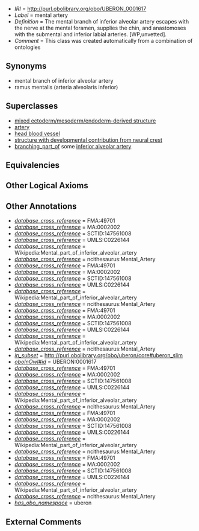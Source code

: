  * *IRI* = http://purl.obolibrary.org/obo/UBERON_0001617
 * *Label* = mental artery
 * *Definition* = The mental branch of inferior alveolar artery escapes with the nerve at the mental foramen, supplies the chin, and anastomoses with the submental and inferior labial arteries. [WP,unvetted].
 * *Comment* = This class was created automatically from a combination of ontologies

## Synonyms

 * mental branch of inferior alveolar artery
 * ramus mentalis (arteria alveolaris inferior)

## Superclasses

 * [mixed ectoderm/mesoderm/endoderm-derived structure](../../UBERON/78/UBERON_0000078.md)
 * [artery](../../UBERON/37/UBERON_0001637.md)
 * [head blood vessel](../../UBERON/96/UBERON_0003496.md)
 * [structure with developmental contribution from neural crest](../../UBERON/14/UBERON_0010314.md)
 * [branching_part_of](../../RO/80/RO_0002380.md) some [inferior alveolar artery](../../UBERON/93/UBERON_0014693.md)

## Equivalencies


## Other Logical Axioms


## Other Annotations

 * *[database_cross_reference](../../ef/oboInOwl#hasDbXref.md)* = FMA:49701
 * *[database_cross_reference](../../ef/oboInOwl#hasDbXref.md)* = MA:0002002
 * *[database_cross_reference](../../ef/oboInOwl#hasDbXref.md)* = SCTID:147561008
 * *[database_cross_reference](../../ef/oboInOwl#hasDbXref.md)* = UMLS:C0226144
 * *[database_cross_reference](../../ef/oboInOwl#hasDbXref.md)* = Wikipedia:Mental_part_of_inferior_alveolar_artery
 * *[database_cross_reference](../../ef/oboInOwl#hasDbXref.md)* = ncithesaurus:Mental_Artery
 * *[database_cross_reference](../../ef/oboInOwl#hasDbXref.md)* = FMA:49701
 * *[database_cross_reference](../../ef/oboInOwl#hasDbXref.md)* = MA:0002002
 * *[database_cross_reference](../../ef/oboInOwl#hasDbXref.md)* = SCTID:147561008
 * *[database_cross_reference](../../ef/oboInOwl#hasDbXref.md)* = UMLS:C0226144
 * *[database_cross_reference](../../ef/oboInOwl#hasDbXref.md)* = Wikipedia:Mental_part_of_inferior_alveolar_artery
 * *[database_cross_reference](../../ef/oboInOwl#hasDbXref.md)* = ncithesaurus:Mental_Artery
 * *[database_cross_reference](../../ef/oboInOwl#hasDbXref.md)* = FMA:49701
 * *[database_cross_reference](../../ef/oboInOwl#hasDbXref.md)* = MA:0002002
 * *[database_cross_reference](../../ef/oboInOwl#hasDbXref.md)* = SCTID:147561008
 * *[database_cross_reference](../../ef/oboInOwl#hasDbXref.md)* = UMLS:C0226144
 * *[database_cross_reference](../../ef/oboInOwl#hasDbXref.md)* = Wikipedia:Mental_part_of_inferior_alveolar_artery
 * *[database_cross_reference](../../ef/oboInOwl#hasDbXref.md)* = ncithesaurus:Mental_Artery
 * *[in_subset](../../et/oboInOwl#inSubset.md)* = http://purl.obolibrary.org/obo/uberon/core#uberon_slim
 * *[oboInOwl#id](../../id/oboInOwl#id.md)* = UBERON:0001617
 * *[database_cross_reference](../../ef/oboInOwl#hasDbXref.md)* = FMA:49701
 * *[database_cross_reference](../../ef/oboInOwl#hasDbXref.md)* = MA:0002002
 * *[database_cross_reference](../../ef/oboInOwl#hasDbXref.md)* = SCTID:147561008
 * *[database_cross_reference](../../ef/oboInOwl#hasDbXref.md)* = UMLS:C0226144
 * *[database_cross_reference](../../ef/oboInOwl#hasDbXref.md)* = Wikipedia:Mental_part_of_inferior_alveolar_artery
 * *[database_cross_reference](../../ef/oboInOwl#hasDbXref.md)* = ncithesaurus:Mental_Artery
 * *[database_cross_reference](../../ef/oboInOwl#hasDbXref.md)* = FMA:49701
 * *[database_cross_reference](../../ef/oboInOwl#hasDbXref.md)* = MA:0002002
 * *[database_cross_reference](../../ef/oboInOwl#hasDbXref.md)* = SCTID:147561008
 * *[database_cross_reference](../../ef/oboInOwl#hasDbXref.md)* = UMLS:C0226144
 * *[database_cross_reference](../../ef/oboInOwl#hasDbXref.md)* = Wikipedia:Mental_part_of_inferior_alveolar_artery
 * *[database_cross_reference](../../ef/oboInOwl#hasDbXref.md)* = ncithesaurus:Mental_Artery
 * *[database_cross_reference](../../ef/oboInOwl#hasDbXref.md)* = FMA:49701
 * *[database_cross_reference](../../ef/oboInOwl#hasDbXref.md)* = MA:0002002
 * *[database_cross_reference](../../ef/oboInOwl#hasDbXref.md)* = SCTID:147561008
 * *[database_cross_reference](../../ef/oboInOwl#hasDbXref.md)* = UMLS:C0226144
 * *[database_cross_reference](../../ef/oboInOwl#hasDbXref.md)* = Wikipedia:Mental_part_of_inferior_alveolar_artery
 * *[database_cross_reference](../../ef/oboInOwl#hasDbXref.md)* = ncithesaurus:Mental_Artery
 * *[has_obo_namespace](../../ce/oboInOwl#hasOBONamespace.md)* = uberon

## External Comments

